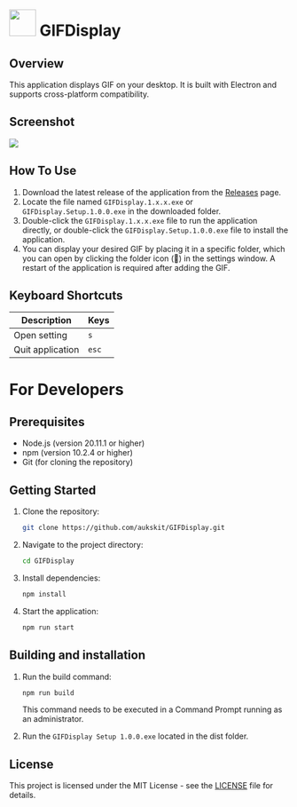 # <img src="resources/icon/favicon.ico" width=48> GIFDisplay

## Overview

This application displays GIF on your desktop. It is built with Electron and supports cross-platform compatibility.

## Screenshot

![](images/screenshot.gif)

## How To Use

1. Download the latest release of the application from the [Releases](https://github.com/aukskit/GIFDisplay/releases/) page.
1. Locate the file named `GIFDisplay.1.x.x.exe` or `GIFDisplay.Setup.1.0.0.exe` in the downloaded folder.
1. Double-click the `GIFDisplay.1.x.x.exe` file to run the application directly, or double-click the `GIFDisplay.Setup.1.0.0.exe` file to install the application.
1. You can display your desired GIF by placing it in a specific folder, which you can open by clicking the folder icon (📁) in the settings window. A restart of the application is required after adding the GIF.

## Keyboard Shortcuts

| Description      | Keys  |
| ---------------- | ----- |
| Open setting     | `s`   |
| Quit application | `esc` |

# For Developers

## Prerequisites

- Node.js (version 20.11.1 or higher)
- npm (version 10.2.4 or higher)
- Git (for cloning the repository)

## Getting Started

1. Clone the repository:

   ```bash
   git clone https://github.com/aukskit/GIFDisplay.git
   ```

1. Navigate to the project directory:

   ```bash
   cd GIFDisplay
   ```

1. Install dependencies:

   ```bash
   npm install
   ```

1. Start the application:
   ```bash
   npm run start
   ```

## Building and installation

1. Run the build command:

   ```bash
   npm run build
   ```

   This command needs to be executed in a Command Prompt running as an administrator.

1. Run the `GIFDisplay Setup 1.0.0.exe` located in the dist folder.

## License

This project is licensed under the MIT License - see the [LICENSE](LICENSE) file for details.
